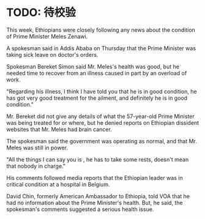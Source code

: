 # TODO: 待校验

This week, Ethiopians were closely following any news about the condition of Prime Minister Meles Zenawi.

A spokesman said in Addis Ababa on Thursday that the Prime Minister was taking sick leave on doctor's orders.

Spokesman Bereket Simon said Mr. Meles's health was good, but he needed time to recover from an illness caused in part by an overload of work.

"Regarding his illness, I think I have told you that he is in good condition, he has got very good treatment for the ailment, and definitely he is in good condition."

Mr. Bereket did not give any details of what the 57-year-old Prime Minister was being treated for or where, but he denied reports on Ethiopian dissident websites that Mr. Meles had brain cancer.

The spokesman said the government was operating as normal, and that Mr. Meles was still in power.

"All the things I can say you is , he has to take some rests, doesn't mean that nobody in charge."

His comments followed media reports that the Ethiopian leader was in critical condition at a hospital in Belgium.

David Chin, formerly American Ambassador to Ethiopia, told VOA that he had no information about the Prime Minister's health. But, he said, the spokesman's comments suggested a serious health issue.
